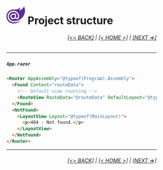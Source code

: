 <div style="width:80%; margin-left:10%;">

# <img src="./images/blazor_logo_transparent.png " width="50" /> Project structure

<div style="text-align:right;">

###### [[<= BACK]](03.3.md) | [[< HOME >]](00.1.md) | [[NEXT =>]](03.5.md)

</div>

---

##### `App.razor`

```html
<Router AppAssembly="@typeof(Program).Assembly">
  <Found Context="routeData">
    <!-- Default view rounting -->
    <RouteView RouteData="@routeData" DefaultLayout="@typeof(MainLayout)" />
  </Found>
  <NotFound>
    <LayoutView Layout="@typeof(MainLayout)">
      <p>404 - Not found.</p>
    </LayoutView>
  </NotFound>
</Router>
```

---

<div style="text-align:right;">

###### [[<= BACK]](03.3.md) | [[< HOME >]](00.1.md) | [[NEXT =>]](03.5.md)

</div>

</div>
